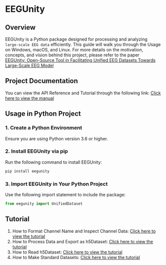 # EEGUnity

## Overview

EEGUnity is a Python package designed for processing and analyzing `large-scale EEG data` efficiently. This guide will walk you through the Usage on Windows, macOS, and Linux. 
For more details on the motivation, concepts, and vision behind this project, please refer to the paper [EEGUnity: Open-Source Tool in Facilitating Unified EEG Datasets Towards Large-Scale EEG Model](https://arxiv.org/abs/2410.07196)

## Project Documentation
You can view the API Reference and Tutorial through the following link: [Click here to view the manual](https://eegunity.readthedocs.io/en/latest/)

## Usage in Python Project
### 1. Create a Python Environment
Ensure you are using Python version 3.6 or higher.

### 2. Install EEGUnity via pip
Run the following command to install EEGUnity:
```bash
pip install eegunity
```

### 3. Import EEGUnity in Your Python Project
Use the following import statement to include the package:
```python
from eegunity import UnifiedDataset
```

## Tutorial
1. How to Format Channel Name and Inspect Channel Data: [Click here to view the tutorial](./docs/source/tutorial/How%20to%20Format%20Channel%20Name%20and%20Inspect%20Metadata.md)
2. How to Process Data and Export as h5Dataset: [Click here to view the tutorial](./docs/source/tutorial/How%20to%20Process%20Data%20and%20Export%20as%20h5Dataset.md)
3. How to Read h5Dataset: [Click here to view the tutorial](./docs/source/tutorial/How%20to%20Read%20h5Dataset.md)
4. How to Make Standard Datasets: [Click here to view the tutorial](./docs/source/tutorial/How%20to%20Make%20Standard%20Datasets.md)
